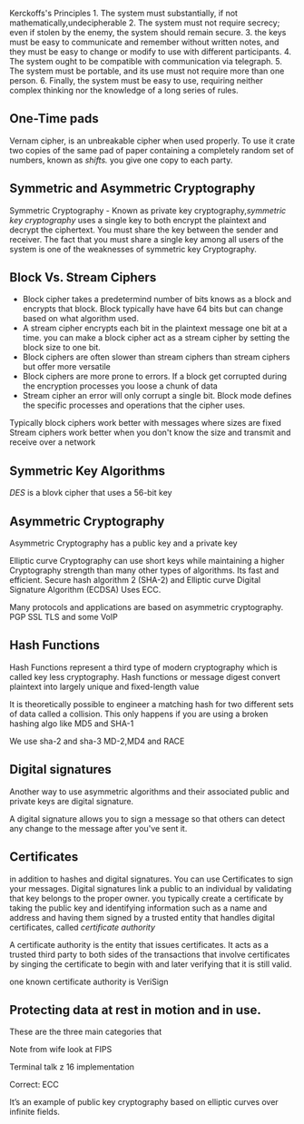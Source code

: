 Kerckoffs's Principles 
	1. The system must substantially, if not mathematically,undecipherable
	2. The system must not require secrecy; even if stolen by the enemy, the system should remain secure.
	3. the keys must be easy to communicate and remember without written notes, and they must be easy to change or modify to use with different participants.
	4. The system ought to be compatible with communication via telegraph.
	5. The system must be portable, and its use must not require more than one person.
	6. Finally, the system must be easy to use, requiring neither complex thinking nor the knowledge of a long series of rules. 

## One-Time pads
Vernam cipher, is an unbreakable cipher when used properly.
To use it crate two copies of the same pad of paper containing a completely random set of numbers, known as *shifts.* you give one copy to each party. 

## Symmetric and Asymmetric Cryptography

Symmetric Cryptography - Known as private key cryptography,*symmetric key cryptography* uses a single key to both encrypt the plaintext and decrypt the ciphertext. You must share the key between the sender and receiver. The fact that you must share a single key among all users of the system is one of the weaknesses of symmetric key Cryptography.

## Block Vs. Stream Ciphers 

- Block cipher takes a predetermind number of bits knows as a block and encrypts that block. Block typically have have 64 bits but can change based on what algorithm used.
- A stream cipher encrypts each bit in the plaintext message one bit at a time. you can make a block cipher act as a stream cipher by setting the block size to one bit.
- Block ciphers are often slower than stream ciphers than stream ciphers but offer more versatile  
- Block ciphers are more prone to errors. If a block get corrupted during the encryption processes you loose a chunk of data
- Stream cipher an error will only corrupt a single bit.
Block mode defines the specific processes and operations that the cipher uses.

Typically block ciphers work better with messages where sizes are fixed 
Stream ciphers work better when you don't know the size and transmit and receive over a network 

## Symmetric Key Algorithms 

*DES* is a blovk cipher that uses a 56-bit key 

## Asymmetric Cryptography 

Asymmetric Cryptography has a public key and a private key 

Elliptic curve Cryptography can use short keys while maintaining a higher Cryptography strength than many other types of algorithms. Its fast and efficient. Secure hash algorithm 2 (SHA-2) and Elliptic curve Digital Signature Algorithm (ECDSA) Uses ECC. 

Many protocols and applications are based on asymmetric cryptography. PGP SSL TLS and some VoIP


## Hash Functions 

Hash Functions represent a third type of modern cryptography which is called key less cryptography.
Hash functions or message digest convert plaintext into largely unique and fixed-length value 

It is theoretically possible to engineer a matching hash for two different sets of data called a collision. This only happens if you are using a broken hashing algo like MD5 and SHA-1 

We use sha-2 and sha-3 MD-2,MD4 and RACE

## Digital signatures 

Another way to use asymmetric algorithms and their associated public and private keys are digital signature.

A digital signature allows you to sign a message so that others can detect any change to the message after you've sent it. 

## Certificates 

in addition to hashes and digital signatures. You can use Certificates to sign your messages. Digital signatures link a public to an individual by validating that key belongs to the proper owner. 
you typically create a certificate by taking the public key and identifying information such as a name and address and having them signed by a trusted entity that handles digital certificates, called *certificate authority*

A certificate authority is the entity that issues certificates. It acts as a trusted third party to both sides of the transactions that involve certificates by singing the certificate to begin with and later verifying that it is still valid.

one known certificate authority is VeriSign


## Protecting data at rest in motion and in use.
These are the three main categories that 


Note from wife look at FIPS 

Terminal talk z 16 implementation 

Correct: ECC

It’s an example of public key cryptography based on elliptic curves over infinite fields.